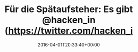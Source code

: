 ---
retweeted: false
source: <a href="https://about.twitter.com/products/tweetdeck" rel="nofollow">TweetDeck</a>
entities:
  hashtags: []
  symbols: []
  user_mentions:
  - name: hacken.in
    screen_name: hacken_in
    indices:
    - '31'
    - '41'
    id_str: '1402673720'
    id: '1402673720'
  urls:
  - url: https://t.co/MaYKezotFi
    expanded_url: https://twitter.com/hacken_in/status/715920394021126144
    display_url: twitter.com/hacken_in/stat…
    indices:
    - '66'
    - '89'
display_text_range:
- '0'
- '89'
favorite_count: '0'
id_str: '716000600748658688'
truncated: false
retweet_count: '2'
id: '716000600748658688'
possibly_sensitive: false
created_at: Fri Apr 01 20:33:40 +0000 2016
favorited: false
full_text: 'Für die Spätaufsteher: Es gibt [@hacken_in](https://twitter.com/hacken_in)
  jetzt auch in Hamburg!'
lang: de
quote_url: https://twitter.com/hacken_in/status/715920394021126144
tags:
- pesos/twitter
date: '2016-04-01T20:33:40+00:00'
src: https://twitter.com/bascht/status/716000600748658688
original_url: https://twitter.com/bascht/status/716000600748658688
type: twitter_tweet
text: 'Für die Spätaufsteher: Es gibt [@hacken_in](https://twitter.com/hacken_in)
  jetzt auch in Hamburg!'
title: 'Für die Spätaufsteher: Es gibt @hacken_in (https://twitter.com/hacken_i'

---